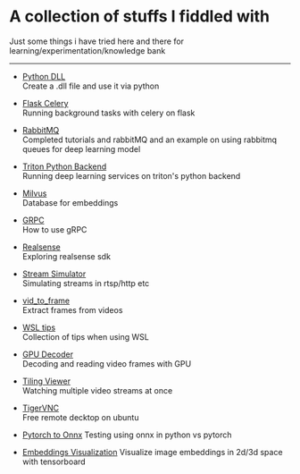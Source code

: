 # A collection of stuffs I fiddled with
Just some things i have tried here and there for learning/experimentation/knowledge bank

---

- [Python DLL](./python_dll)  
Create a .dll file and use it via python

- [Flask Celery](./flask_celery)  
Running background tasks with celery on flask

- [RabbitMQ](./rabbitmq)  
Completed tutorials and rabbitMQ and an example on using rabbitmq queues for deep learning model

- [Triton Python Backend](./triton_python_backend)  
Running deep learning services on triton's python backend

- [Milvus](./milvus)    
Database for embeddings

- [GRPC](./grpc_tutorial/)  
How to use gRPC

- [Realsense](./realsense)  
Exploring realsense sdk

- [Stream Simulator](./stream_simulator)    
Simulating streams in rtsp/http etc

- [vid_to_frame](./vid_to_frame)    
Extract frames from videos

- [WSL tips](./wsl)     
Collection of tips when using WSL

- [GPU Decoder](./gpu_decoder)  
Decoding and reading video frames with GPU

- [Tiling Viewer](./opencv_tiling/)     
Watching multiple video streams at once

- [TigerVNC](./tigervnc/)   
Free remote decktop on ubuntu

- [Pytorch to Onnx](./pytorch_onnx/)
Testing using onnx in python vs pytorch

- [Embeddings Visualization](./embeddings_visualization/)
Visualize image embeddings in 2d/3d space with tensorboard